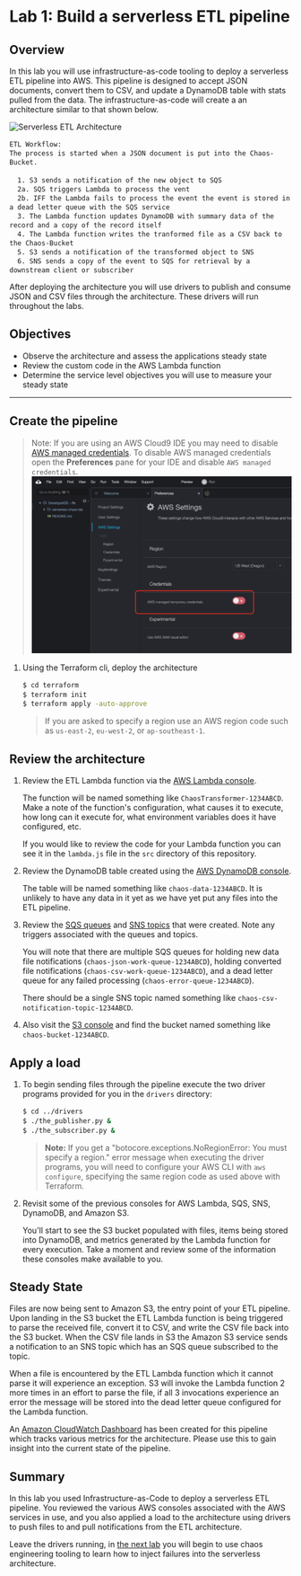 # Lab 1: Build a serverless ETL pipeline

## Overview

In this lab you will use infrastructure-as-code tooling to deploy a serverless ETL pipeline into AWS.  This pipeline is designed to accept JSON documents, convert them to CSV, and update a DynamoDB table with stats pulled from the data.  The infrastructure-as-code will create a an architecture similar to that shown below.

![Serverless ETL Architecture](images/serverless-etl-architecture.png)

    ETL Workflow:
    The process is started when a JSON document is put into the Chaos-Bucket.

      1. S3 sends a notification of the new object to SQS
      2a. SQS triggers Lambda to process the vent
      2b. IFF the Lambda fails to process the event the event is stored in a dead letter queue with the SQS service
      3. The Lambda function updates DynamoDB with summary data of the record and a copy of the record itself
      4. The Lambda function writes the tranformed file as a CSV back to the Chaos-Bucket
      5. S3 sends a notification of the transformed object to SNS
      6. SNS sends a copy of the event to SQS for retrieval by a downstream client or subscriber

After deploying the architecture you will use drivers to publish and consume JSON and CSV files through the architecture.  These drivers will run throughout the labs.

## Objectives
 - Observe the architecture and assess the applications steady state
 - Review the custom code in the AWS Lambda function
 - Determine the service level objectives you will use to measure your steady state

 ---

## Create the pipeline

> Note: If you are using an AWS Cloud9 IDE you may need to disable [AWS managed credentials](https://docs.aws.amazon.com/cloud9/latest/user-guide/how-cloud9-with-iam.html#auth-and-access-control-temporary-managed-credentials).  To disable AWS managed credentials open the **Preferences** pane for your IDE and disable `AWS managed credentials`.
   ![AWS managed credentials](images/aws_managed_credentials.png)

1. Using the Terraform cli, deploy the architecture

    ```bash
    $ cd terraform
    $ terraform init
    $ terraform apply -auto-approve
    ```

    > If you are asked to specify a region use an AWS region code such as `us-east-2`, `eu-west-2`, or `ap-southeast-1`.

## Review the architecture

1. Review the ETL Lambda function via the [AWS Lambda console](https://console.aws.amazon.com/lambda/home?#/functions).  

    The function will be named something like `ChaosTransformer-1234ABCD`.  Make a note of the function's configuration, what causes it to execute, how long can it execute for, what environment variables does it have configured, etc.

    If you would like to review the code for your Lambda function you can see it in the `lambda.js` file in the `src` directory of this repository.

1. Review the DynamoDB table created using the [AWS DynamoDB console](https://console.aws.amazon.com/dynamodb/home?#tables:).

    The table will be named something like `chaos-data-1234ABCD`.  It is unlikely to have any data in it yet as we have yet put any files into the ETL pipeline.

1. Review the [SQS queues](https://console.aws.amazon.com/sqs/home?#) and [SNS topics](https://console.aws.amazon.com/sns/v3/home?#/topics) that were created.  Note any triggers associated with the queues and topics.

    You will note that there are multiple SQS queues for holding new data file notifications (`chaos-json-work-queue-1234ABCD`), holding converted file notifications (`chaos-csv-work-queue-1234ABCD`), and a dead letter queue for any failed processing (`chaos-error-queue-1234ABCD`).

    There should be a single SNS topic named something like `chaos-csv-notification-topic-1234ABCD`.

1. Also visit the [S3 console](https://s3.console.aws.amazon.com/s3/home?) and find the bucket named something like `chaos-bucket-1234ABCD`.

## Apply a load

1. To begin sending files through the pipeline execute the two driver programs provided for you in the `drivers` directory:

     ```bash
     $ cd ../drivers
     $ ./the_publisher.py &
     $ ./the_subscriber.py &
     ```

    > **Note:** If you get a "botocore.exceptions.NoRegionError: You must specify a region." error message when executing the driver programs, you will need to configure your AWS CLI with `aws configure`, specifying the same region code as used above with Terraform.

1. Revisit some of the previous consoles for AWS Lambda, SQS, SNS, DynamoDB, and Amazon S3.  

    You'll start to see the S3 bucket populated with files, items being stored into DynamoDB, and metrics generated by the Lambda function for every execution.  Take a moment and review some of the information these consoles make available to you.

## Steady State

Files are now being sent to Amazon S3, the entry point of your ETL pipeline.  Upon landing in the S3 bucket the ETL Lambda function is being triggered to parse the received file, convert it to CSV, and write the CSV file back into the S3 bucket.  When the CSV file lands in S3 the Amazon S3 service sends a notification to an SNS topic which has an SQS queue subscribed to the topic.  

When a file is encountered by the ETL Lambda function which it cannot parse it will experience an exception.  S3 will invoke the Lambda function 2 more times in an effort to parse the file, if all 3 invocations experience an error the message will be stored into the dead letter queue configured for the Lambda function.

An [Amazon CloudWatch Dashboard](https://console.aws.amazon.com/cloudwatch/home?#dashboards:) has been created for this pipeline which tracks various metrics for the architecture.  Please use this to gain insight into the current state of the pipeline.

## Summary

In this lab you used Infrastructure-as-Code to deploy a serverless ETL pipeline.  You reviewed the various AWS consoles associated with the AWS services in use, and you also applied a load to the architecture using drivers to push files to and pull notifications from the ETL architecture.

Leave the drivers running, in [the next lab](lab_2_inject_fault.md) you will begin to use chaos engineering tooling to learn how to inject failures into the serverless architecture.
